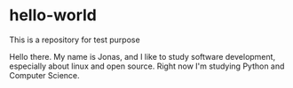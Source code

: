 # hello-world
This is a repository for test purpose

Hello there. My name is Jonas, and I like to study software development, especially about linux and open source. Right now I'm studying Python and Computer Science.

